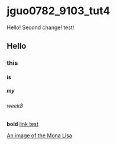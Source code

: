 # jguo0782_9103_tut4
Hello!
Second change! test!
## Hello
### this
#### is 
##### my 
###### week8
**bold**
[link test](https://dribbble.com/search/p5js)

[An image of the Mona Lisa](readmeImages/Mona_Lisa_by_Leonardo_da_Vinci_500_x_700.jpg)
